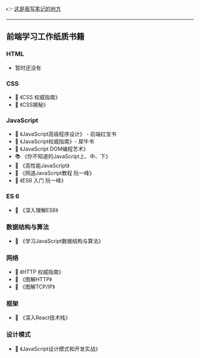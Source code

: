 :point_right:  [这是我写笔记的地方](https://github.com/yayxs/writing-docs/issues)

<hr />

## 前端学习工作纸质书籍

### HTML

- 暂时还没有

### CSS

- :closed_book:  《CSS 权威指南》
- :green_book:  《CSS揭秘》

### JavaScript

- :blue_book:  《JavaScript高级程序设计》 - 前端红宝书
- :orange_book:  《JavaScript权威指南》- 犀牛书
- :notebook:  《JavaScript DOM编程艺术》
- :books:  《你不知道的JavaScript上、中、下》
- :ledger:  《高性能JavaScript》 
- :closed_book:  《网道JavaScript教程 阮一峰》
- :green_book:  《ES6 入门 阮一峰》 

### ES 6 

- :blue_book:  《深入理解ES6》

### 数据结构与算法

- :orange_book:  《学习JavaScript数据结构与算法》

### 网络

- :notebook:  《HTTP 权威指南》
- :orange_book:  《图解HTTP》
- :green_book:  《图解TCP/IP》

### 框架

- :ledger:  《深入React技术栈》

### 设计模式

- :notebook_with_decorative_cover:  《JavaScript设计模式和开发实战》

